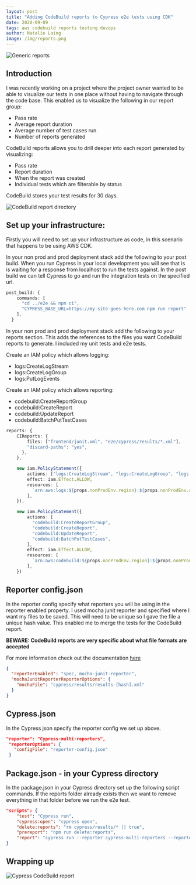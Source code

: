 ```yaml
---
layout: post
title: "Adding CodeBuild reports to Cypress e2e tests using CDK"
date: 2020-09-09
tags: aws codebuild reports testing devops
author: Natalie Laing
image: /img/reports.png
---
```


![Generic reports](/img/reports.png)

## Introduction

I was recently working on a project where the project owner wanted to be able to visualize our tests in one place without having to navigate through the code base.
This enabled us to visualize the following in our report group:

- Pass rate
- Average report duration
- Average number of test cases run
- Number of reports generated

CodeBuild reports allows you to drill deeper into each report generated by visualizing:

- Pass rate
- Report duration
- When the report was created
- Individual tests which are filterable by status

CodeBuild stores your test results for 30 days.

![CodeBuild report directory](/img/CodeBuild-Reports-Finder.png)

## Set up your infrastructure:

Firstly you will need to set up your infrastructure as code, in this scenario that happens to be using AWS CDK.

In your non prod and prod deployment stack add the following to your post build.
When you run Cypress in your local development you will see that is is waiting for a response from localhost to run the tests against. In the post build we can tell Cypress to go and run the integration tests on the specified url.

```ts
post_build: {
    commands: [
      "cd ../e2e && npm ci",
      "CYPRESS_BASE_URL=https://my-site-goes-here.com npm run report"
    ],
  }
```

In your non prod and prod deployment stack add the following to your reports section.
This adds the references to the files you want CodeBuild reports to generate. I included my unit tests and e2e tests.

Create an IAM policy which allows logging:

- logs:CreateLogStream
- logs:CreateLogGroup
- logs:PutLogEvents

Create an IAM policy which allows reporting:

- codebuild:CreateReportGroup
- codebuild:CreateReport
- codebuild:UpdateReport
- codebuild:BatchPutTestCases

```ts
reports: {
    CIReports: {
        files: ["frontend/junit.xml", "e2e/cypress/results/*.xml"],
        "discard-paths": "yes",
      },
    },

    new iam.PolicyStatement({
        actions: ["logs:CreateLogStream", "logs:CreateLogGroup", "logs:PutLogEvents"],
        effect: iam.Effect.ALLOW,
        resources: [
          `arn:aws:logs:${props.nonProdEnv.region}:${props.nonProdEnv.account}:log-group:/aws/codebuild/your-file-path-*`,
        ],
    }),

    new iam.PolicyStatement({
        actions: [
          "codebuild:CreateReportGroup",
          "codebuild:CreateReport",
          "codebuild:UpdateReport",
          "codebuild:BatchPutTestCases",
        ],
        effect: iam.Effect.ALLOW,
        resources: [
          `arn:aws:codebuild:${props.nonProdEnv.region}:${props.nonProdEnv.account}:report-group/your-file-path-*`,
        ],
    })
```

## Reporter config.json

In the reporter config specify what reporters you will be using in the reporter enabled property.
I used mocha junit reporter and specified where I want my files to be saved. This will need to be unique so I gave the file a unique hash value. This enabled me to merge the tests for the CodeBuild report.

**BEWARE: CodeBuild reports are very specific about what file formats are accepted**

For more information check out the documentation [here](https://docs.aws.amazon.com/codebuild/latest/userguide/test-reporting.html)

```json
{
  "reporterEnabled": "spec, mocha-junit-reporter",
  "mochaJunitReporterReporterOptions": {
    "mochaFile": "cypress/results/results-[hash].xml"
  }
}
```

## Cypress.json

In the Cypress json specify the reporter config we set up above.

```json
"reporter": "Cypress-multi-reporters",
 "reporterOptions": {
   "configFile": "reporter-config.json"
 }
```

## Package.json - in your Cypress directory

In the package.json in your Cypress directory set up the following script commands.
If the reports folder already exists then we want to remove everything in that folder before we run the e2e test.

```json
"scripts": {
    "test": "Cypress run",
    "cypress:open": "cypress open",
    "delete:reports": "rm cypress/results/* || true",
    "prereport": "npm run delete:reports",
    "report": "cypress run --reporter cypress-multi-reporters --reporter-options configFile=reporter-config.json"
}
```

## Wrapping up

![Cypress CodeBuild report](/img/Cypress-CodeBuildReport.png)
